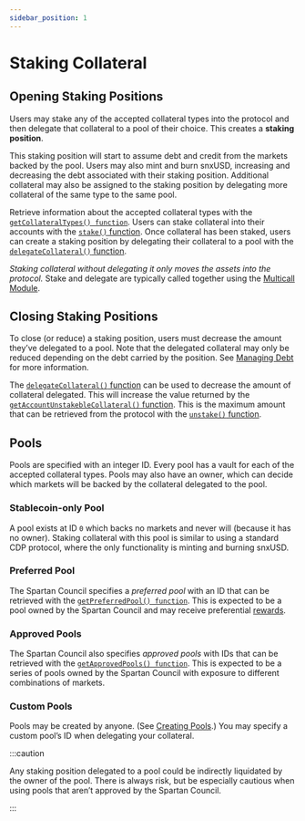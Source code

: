 ```yaml
---
sidebar_position: 1
---
```


# Staking Collateral

## Opening Staking Positions

Users may stake any of the accepted collateral types into the protocol and then delegate that collateral to a pool of their choice. This creates a **staking position**.

This staking position will start to assume debt and credit from the markets backed by the pool. Users may also mint and burn snxUSD, increasing and decreasing the debt associated with their staking position. Additional collateral may also be assigned to the staking position by delegating more collateral of the same type to the same pool.

Retrieve information about the accepted collateral types with the [`getCollateralTypes() function`](/). Users can stake collateral into their accounts with the [`stake()` function](/). Once collateral has been staked, users can create a staking position by delegating their collateral to a pool with the [`delegateCollateral()` function](/).

_Staking collateral without delegating it only moves the assets into the protocol._ Stake and delegate are typically called together using the [Multicall Module](/).

## Closing Staking Positions

To close (or reduce) a staking position, users must decrease the amount they’ve delegated to a pool. Note that the delegated collateral may only be reduced depending on the debt carried by the position. See [Managing Debt](./managing-debt) for more information.

The [`delegateCollateral()` function](/) can be used to decrease the amount of collateral delegated. This will increase the value returned by the [`getAccountUnstakebleCollateral()` function](/). This is the maximum amount that can be retrieved from the protocol with the [`unstake()` function](/).

## Pools

Pools are specified with an integer ID. Every pool has a vault for each of the accepted collateral types. Pools may also have an owner, which can decide which markets will be backed by the collateral delegated to the pool.

### Stablecoin-only Pool

A pool exists at ID `0` which backs no markets and never will (because it has no owner). Staking collateral with this pool is similar to using a standard CDP protocol, where the only functionality is minting and burning snxUSD.

### Preferred Pool

The Spartan Council specifies a _preferred pool_ with an ID that can be retrieved with the [`getPreferredPool() function`](). This is expected to be a pool owned by the Spartan Council and may receive preferential [rewards](/).

### Approved Pools

The Spartan Council also specifies _approved pools_ with IDs that can be retrieved with the [`getApprovedPools() function`](). This is expected to be a series of pools owned by the Spartan Council with exposure to different combinations of markets.

### Custom Pools

Pools may be created by anyone. (See [Creating Pools](../pools-vaults/creating-pools).) You may specify a custom pool’s ID when delegating your collateral.

:::caution

Any staking position delegated to a pool could be indirectly liquidated by the owner of the pool. There is always risk, but be especially cautious when using pools that aren’t approved by the Spartan Council.

:::
